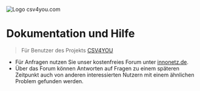 ![Logo csv4you.com](https://data.csv4you.com/media/csv/logo/csv4you-guide-dokumentation.png ':size=50%')


# Dokumentation und Hilfe

> Für Benutzer des Projekts [CSV4YOU](https://www.csv4you.com)


- Für Anfragen nutzen Sie unser kostenfreies Forum unter [innonetz.de](https://www.innonetz.de).
- Über das Forum können Antworten auf Fragen zu einem späteren Zeitpunkt auch von anderen interessierten Nutzern mit einem ähnlichen Problem gefunden werden.
